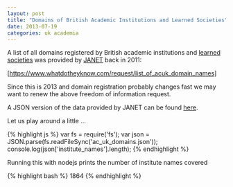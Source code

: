 ```yaml
---
layout: post
title: "Domains of British Academic Institutions and Learned Societies"
date: 2013-07-19
categories: uk academia
---
```


A list of all domains registered by British academic institutions and 
[learned societies](http://en.wikipedia.org/wiki/Learned_society) was
provided by [JANET](http://en.wikipedia.org/wiki/JANET) back in 2011:

[https://www.whatdotheyknow.com/request/list_of_acuk_domain_names]

Since this is 2013 and domain registration probably changes fast we
may want to renew the above freedom of information request.

A JSON version of the data provided by JANET can be found
[here](https://gist.github.com/waltherg/6037738).

Let us play around a little ...

{% highlight js %}
var fs = require('fs');
var json = JSON.parse(fs.readFileSync('ac_uk_domains.json'));
console.log(json['institute_names'].length);
{% endhighlight %}

Running this with nodejs prints the number of institute names covered

{% highlight bash %}
1864
{% endhighlight %}
